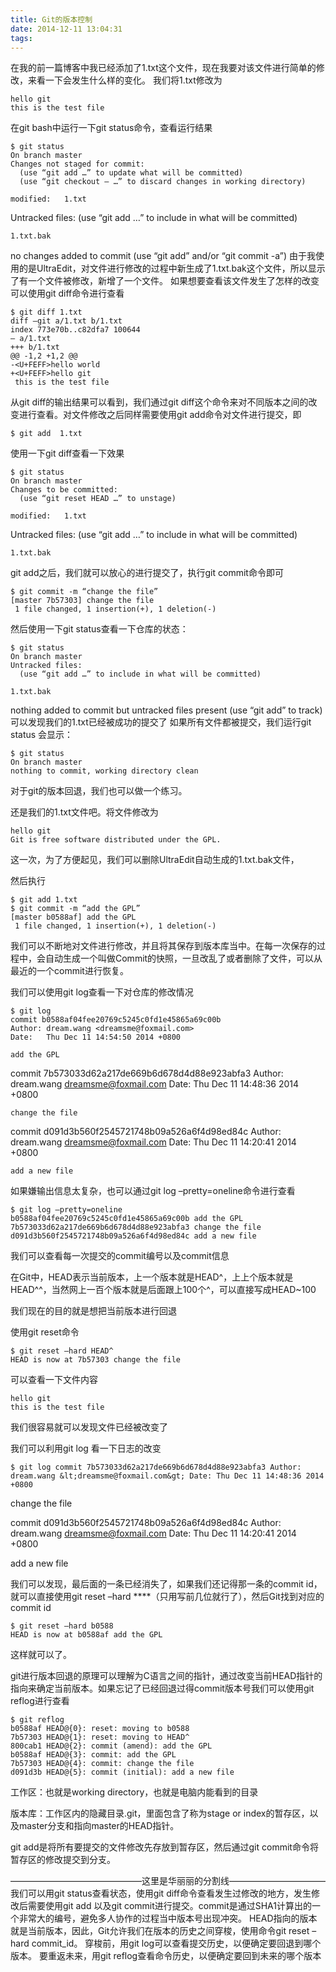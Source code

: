 ```yaml
---
title: Git的版本控制
date: 2014-12-11 13:04:31
tags:
---
```


在我的前一篇博客中我已经添加了1.txt这个文件，现在我要对该文件进行简单的修改，来看一下会发生什么样的变化。
我们将1.txt修改为

```
hello git
this is the test file

```

在git bash中运行一下git status命令，查看运行结果

```
$ git status
On branch master
Changes not staged for commit:
  (use “git add …” to update what will be committed)
  (use “git checkout – …” to discard changes in working directory)
```

```
modified:   1.txt

```

Untracked files:
(use “git add …” to include in what will be committed)

```
1.txt.bak

```

no changes added to commit (use “git add” and/or “git commit -a”)
由于我使用的是UltraEdit，对文件进行修改的过程中新生成了1.txt.bak这个文件，所以显示了有一个文件被修改，新增了一个文件。
如果想要查看该文件发生了怎样的改变可以使用git diff命令进行查看

```
$ git diff 1.txt
diff –git a/1.txt b/1.txt
index 773e70b..c82dfa7 100644
— a/1.txt
+++ b/1.txt
@@ -1,2 +1,2 @@
-<U+FEFF>hello world
+<U+FEFF>hello git
 this is the test file

```

从git diff的输出结果可以看到，我们通过git diff这个命令来对不同版本之间的改变进行查看。对文件修改之后同样需要使用git add命令对文件进行提交，即

```
$ git add  1.txt

```

使用一下git diff查看一下效果

```
$ git status
On branch master
Changes to be committed:
  (use “git reset HEAD …” to unstage)
```

```
modified:   1.txt

```

Untracked files:
(use “git add …” to include in what will be committed)

```
1.txt.bak

```

git add之后，我们就可以放心的进行提交了，执行git commit命令即可

```
$ git commit -m “change the file”
[master 7b57303] change the file
 1 file changed, 1 insertion(+), 1 deletion(-)

```

然后使用一下git status查看一下仓库的状态：

```
$ git status
On branch master
Untracked files:
  (use “git add …” to include in what will be committed)
```

```
1.txt.bak

```

nothing added to commit but untracked files present (use “git add” to track)
可以发现我们的1.txt已经被成功的提交了
如果所有文件都被提交，我们运行git status 会显示：

```
$ git status
On branch master
nothing to commit, working directory clean

```

对于git的版本回退，我们也可以做一个练习。

还是我们的1.txt文件吧。将文件修改为

```
hello git
Git is free software distributed under the GPL.

```

这一次，为了方便起见，我们可以删除UltraEdit自动生成的1.txt.bak文件，

然后执行

```
$ git add 1.txt
$ git commit -m “add the GPL”
[master b0588af] add the GPL
 1 file changed, 1 insertion(+), 1 deletion(-)

```

我们可以不断地对文件进行修改，并且将其保存到版本库当中。在每一次保存的过程中，会自动生成一个叫做Commit的快照，一旦改乱了或者删除了文件，可以从最近的一个commit进行恢复。

我们可以使用git log查看一下对仓库的修改情况

```
$ git log
commit b0588af04fee20769c5245c0fd1e45865a69c00b
Author: dream.wang <dreamsme@foxmail.com>
Date:   Thu Dec 11 14:54:50 2014 +0800
```

```
add the GPL

```

commit 7b573033d62a217de669b6d678d4d88e923abfa3
Author: dream.wang <dreamsme@foxmail.com>
Date: Thu Dec 11 14:48:36 2014 +0800

```
change the file

```

commit d091d3b560f2545721748b09a526a6f4d98ed84c
Author: dream.wang <dreamsme@foxmail.com>
Date: Thu Dec 11 14:20:41 2014 +0800

```
add a new file

```

如果嫌输出信息太复杂，也可以通过git log –pretty=oneline命令进行查看

```
$ git log –pretty=oneline
b0588af04fee20769c5245c0fd1e45865a69c00b add the GPL
7b573033d62a217de669b6d678d4d88e923abfa3 change the file
d091d3b560f2545721748b09a526a6f4d98ed84c add a new file

```

我们可以查看每一次提交的commit编号以及commit信息

在Git中，HEAD表示当前版本，上一个版本就是HEAD^，上上个版本就是HEAD^^，当然网上一百个版本就是后面跟上100个^，可以直接写成HEAD~100

我们现在的目的就是想把当前版本进行回退

使用git reset命令

```
$ git reset –hard HEAD^
HEAD is now at 7b57303 change the file

```

可以查看一下文件内容

```
hello git
this is the test file

```

我们很容易就可以发现文件已经被改变了

我们可以利用git log 看一下日志的改变

```
$ git log commit 7b573033d62a217de669b6d678d4d88e923abfa3 Author: dream.wang &lt;dreamsme@foxmail.com&gt; Date: Thu Dec 11 14:48:36 2014 +0800
```

change the file

commit d091d3b560f2545721748b09a526a6f4d98ed84c
Author: dream.wang <dreamsme@foxmail.com>
Date: Thu Dec 11 14:20:41 2014 +0800

add a new file

我们可以发现，最后面的一条已经消失了，如果我们还记得那一条的commit id，就可以直接使用git reset –hard **\**（只用写前几位就行了），然后Git找到对应的commit id

```
$ git reset –hard b0588
HEAD is now at b0588af add the GPL

```

这样就可以了。

git进行版本回退的原理可以理解为C语言之间的指针，通过改变当前HEAD指针的指向来确定当前版本。如果忘记了已经回退过得commit版本号我们可以使用git reflog进行查看

```
$ git reflog
b0588af HEAD@{0}: reset: moving to b0588
7b57303 HEAD@{1}: reset: moving to HEAD^
800cab1 HEAD@{2}: commit (amend): add the GPL
b0588af HEAD@{3}: commit: add the GPL
7b57303 HEAD@{4}: commit: change the file
d091d3b HEAD@{5}: commit (initial): add a new file

```

工作区：也就是working directory，也就是电脑内能看到的目录

版本库：工作区内的隐藏目录.git，里面包含了称为stage or index的暂存区，以及master分支和指向master的HEAD指针。

git add是将所有要提交的文件修改先存放到暂存区，然后通过git commit命令将暂存区的修改提交到分支。

———————————————这里是华丽丽的分割线———————————
我们可以用git status查看状态，使用git diff命令查看发生过修改的地方，发生修改后需要使用git add 以及git commit进行提交。commit是通过SHA1计算出的一个非常大的编号，避免多人协作的过程当中版本号出现冲突。
HEAD指向的版本就是当前版本，因此，Git允许我们在版本的历史之间穿梭，使用命令git reset –hard commit_id。
穿梭前，用git log可以查看提交历史，以便确定要回退到哪个版本。
要重返未来，用git reflog查看命令历史，以便确定要回到未来的哪个版本